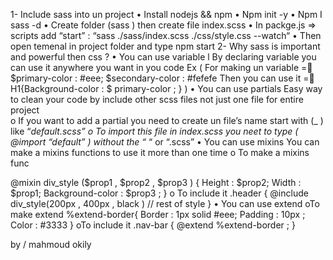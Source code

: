 
1-	Include sass into un project
•	Install nodejs && npm
•	Npm init -y
•	Npm I sass -d
•	Create folder (sass ) then create file index.scss
•	In packge.js => scripts add “start” : “sass ./sass/index.scss ./css/style.css --watch“
•	Then open temenal in project folder and type npm start
2-	Why sass is important and powerful then css ?
•	You can use variable l
By declaring variable you can use it anywhere you want in you code
Ex (
For making un variable =
$primary-color : #eee;
$secondary-color : #fefefe
Then you can use it  =
H1{Background-color : $ primary-color ; }
)
•	You can use partials
Easy way to clean your code by include other scss files not just one file for entire project  
o	If you want to add a partial you need to create un file’s  name start with (_ ) like “_default.scss”
o	To import this file in index.scss you neet to type  ( @import “default” ) without the “_ “ or “.scss”
•	You can use mixins
You can make a mixins functions to use it more than one time
o	To make a mixins func

@mixin div_style ($prop1 , $prop2 , $prop3 ) {
Height : $prop2;
Width : $prop1;
Background-color : $prop3 ;
}
o	To include it
.header {
@include div_style(200px , 400px , black )
// rest of style
}
•	You can use extend
oTo make extend
%extend-border{
Border : 1px  solid #eee;
Padding : 10px ;
Color : #3333
}
oTo include it
.nav-bar {
@extend %extend-border ;
}




by / mahmoud okily 

